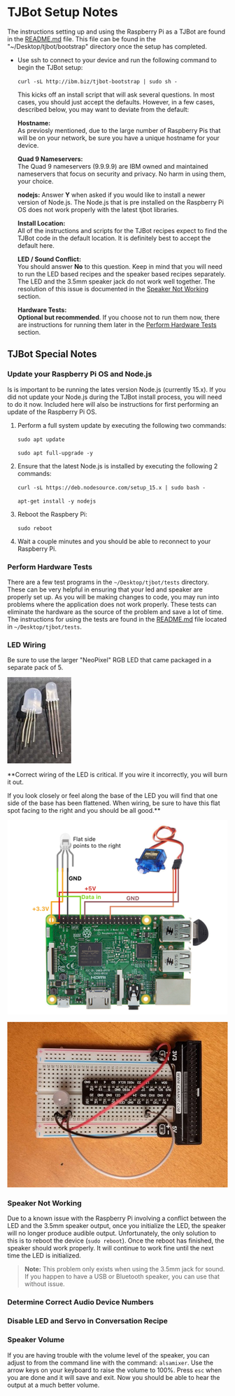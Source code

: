 # TJBot Setup Notes

The instructions setting up and using the Raspberry Pi as a TJBot are found in the [README.md](https://github.com/ibmtjbot/tjbot/blob/master/bootstrap/README.md) file.  This file can be found in the "~/Desktop/tjbot/bootstrap" directory once the setup has completed.

- Use ssh to connect to your device and run the following command to begin the TJBot setup:  

   `curl -sL http://ibm.biz/tjbot-bootstrap | sudo sh -`  

   This kicks off an install script that will ask several questions.  In most cases, you should just accept the defaults.  However, in a few cases, described below, you may want to deviate from the default:

  **Hostname:**  
  As previosly mentioned, due to the large number of Raspberry Pis that will be on your network, be sure you have a unique hostname for your device.

  **Quad 9 Nameservers:**  
  The Quad 9 nameservers (9.9.9.9) are IBM owned and maintained nameservers that focus on security and privacy.  No harm in using them, your choice.

  **nodejs:**
  Answer **Y** when asked if you would like to install a newer version of Node.js.  The Node.js that is pre installed on the Raspberry Pi OS does not work properly with the latest tjbot libraries.

  **Install Location:**  
  All of the instructions and scripts for the TJBot recipes expect to find the TJBot code in the default location.  It is definitely best to accept the default here.

  **LED / Sound Conflict:**  
  You should answer **No** to this question.  Keep in mind that you will need to run the LED based recipes and the speaker based recipes separately.  The LED and the 3.5mm speaker jack do not work well together.  The resolution of this issue is documented in the [Speaker Not Working](#speaker-not-working) section.

  **Hardware Tests:**  
  **Optional but recommended**.   If you choose not to run them now, there are instructions for running them later in the [Perform Hardware Tests](#perform-hardware-tests) section.

## TJBot Special Notes

### Update your Raspberry Pi OS and Node.js

Is is important to be running the lates version Node.js (currently 15.x).  If you did not update your Node.js during the TJBot install process, you will need to do it now.  Included here will also be instructions for first performing an update of the Raspberry Pi OS.

1. Perform a full system update by executing the following two commands:

   `sudo apt update`  

   `sudo apt full-upgrade -y`  

1. Ensure that the latest Node.js is installed by executing the following 2 commands:

   `curl -sL https://deb.nodesource.com/setup_15.x | sudo bash -`  

   `apt-get install -y nodejs`

1. Reboot the Raspbery Pi:

   `sudo reboot`

1. Wait a couple minutes and you should be able to reconnect to your Raspberry Pi.

### Perform Hardware Tests

There are a few test programs in the `~/Desktop/tjbot/tests` directory.  These can be very helpful in ensuring that your led and speaker are properly set up.  As you will be making changes to code, you may run into problems where the application does not work properly.  These tests can eliminate the hardware as the source of the problem and save a lot of time.  The instructions for using the tests are found in the [README.md](https://github.com/ibmtjbot/tjbot/tree/master/tests) file located in `~/Desktop/tjbot/tests`.

### LED Wiring

Be sure to use the larger "NeoPixel" RGB LED that came packaged in a separate pack of 5.

![RGB LEDs](https://github.com/CaskAle/summit-pi-project/raw/master/images/rgb-led.jpg "RGB LEDs")

**Correct wiring of the LED is critical.  If you wire it incorrectly, you will burn it out.  
  
If you look closely or feel along the base of the LED you will find that one side of the base has been flattened.  When wiring, be sure to have this flat spot facing to the right and you should be all good.**  

![LED Wiring](https://github.com/CaskAle/summit-pi-project/raw/master/images/wiring.png "LED Wiring")

![Breadboard](https://github.com/CaskAle/summit-pi-project/raw/master/images/breadboard.jpg "Breadboard")

### Speaker Not Working

Due to a known issue with the Raspberry Pi involving a conflict between the LED and the 3.5mm speaker output, once you initialize the LED, the speaker will no longer produce audible output.  Unfortunately, the only solution to this is to reboot the device (`sudo reboot`).  Once the reboot has finished, the speaker should work properly.  It will continue to work fine until the next time the LED is initialized.
> **Note:** This problem only exists when using the 3.5mm jack for sound.  If you happen to have a USB or Bluetooth speaker, you can use that without issue.

### Determine Correct Audio Device Numbers

### Disable LED and Servo in Conversation Recipe

### Speaker Volume

If you are having trouble with the volume level of the speaker, you can adjust to from the command line with the command: `alsamixer`.  Use the arrow keys on your keyboard to raise the volume to 100%.  Press `esc` when you are done and it will save and exit.  Now you should be able to hear the output at a much better volume.
